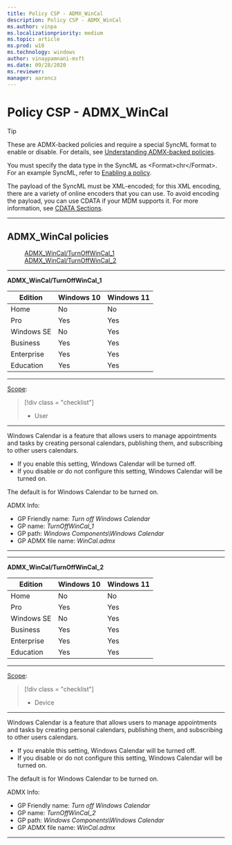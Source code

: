 ```yaml
---
title: Policy CSP - ADMX_WinCal
description: Policy CSP - ADMX_WinCal
ms.author: vinpa
ms.localizationpriority: medium
ms.topic: article
ms.prod: w10
ms.technology: windows
author: vinaypamnani-msft
ms.date: 09/28/2020
ms.reviewer:
manager: aaroncz
---
```


# Policy CSP - ADMX_WinCal
> [!TIP]
> These are ADMX-backed policies and require a special SyncML format to enable or disable. For details, see [Understanding ADMX-backed policies](../understand/understanding-admx-backed-policies.md).
>
> You must specify the data type in the SyncML as &lt;Format&gt;chr&lt;/Format&gt;. For an example SyncML, refer to [Enabling a policy](../understand/understanding-admx-backed-policies.md#enabling-a-policy).
>
> The payload of the SyncML must be XML-encoded; for this XML encoding, there are a variety of online encoders that you can use. To avoid encoding the payload, you can use CDATA if your MDM supports it. For more information, see [CDATA Sections](http://www.w3.org/TR/REC-xml/#sec-cdata-sect).

<hr/>

<!--Policies-->
## ADMX_WinCal policies

<dl>
  <dd>
    <a href="#admx-wincal-turnoffwincal-1">ADMX_WinCal/TurnOffWinCal_1</a>
  </dd>
  <dd>
    <a href="#admx-wincal-turnoffwincal-2">ADMX_WinCal/TurnOffWinCal_2</a>
  </dd>
</dl>


<hr/>

<!--Policy-->
<a href="" id="admx-wincal-turnoffwincal-1"></a>**ADMX_WinCal/TurnOffWinCal_1**

<!--SupportedSKUs-->

|Edition|Windows 10|Windows 11|
|--- |--- |--- |
|Home|No|No|
|Pro|Yes|Yes|
|Windows SE|No|Yes|
|Business|Yes|Yes|
|Enterprise|Yes|Yes|
|Education|Yes|Yes|

<!--/SupportedSKUs-->
<hr/>

<!--Scope-->
[Scope](./policy-configuration-service-provider.md#policy-scope):

> [!div class = "checklist"]
> * User

<hr/>

<!--/Scope-->
<!--Description-->
Windows Calendar is a feature that allows users to manage appointments and tasks by creating personal calendars, publishing them, and subscribing to other users calendars.

- If you enable this setting, Windows Calendar will be turned off.
- If you disable or do not configure this setting, Windows Calendar will be turned on.

The default is for Windows Calendar to be turned on.

<!--/Description-->

<!--ADMXBacked-->
ADMX Info:
-   GP Friendly name: *Turn off Windows Calendar*
-   GP name: *TurnOffWinCal_1*
-   GP path: *Windows Components\Windows Calendar*
-   GP ADMX file name: *WinCal.admx*

<!--/ADMXBacked-->
<!--/Policy-->
<hr/>

<hr/>

<!--Policy-->
<a href="" id="admx-wincal-turnoffwincal-2"></a>**ADMX_WinCal/TurnOffWinCal_2**

<!--SupportedSKUs-->

|Edition|Windows 10|Windows 11|
|--- |--- |--- |
|Home|No|No|
|Pro|Yes|Yes|
|Windows SE|No|Yes|
|Business|Yes|Yes|
|Enterprise|Yes|Yes|
|Education|Yes|Yes|

<!--/SupportedSKUs-->
<hr/>

<!--Scope-->
[Scope](./policy-configuration-service-provider.md#policy-scope):

> [!div class = "checklist"]
> * Device

<hr/>

<!--/Scope-->
<!--Description-->
Windows Calendar is a feature that allows users to manage appointments and tasks by creating personal calendars, publishing them, and subscribing to other users calendars.

- If you enable this setting, Windows Calendar will be turned off.
- If you disable or do not configure this setting, Windows Calendar will be turned on.

The default is for Windows Calendar to be turned on.

<!--/Description-->


<!--ADMXBacked-->
ADMX Info:
-   GP Friendly name: *Turn off Windows Calendar*
-   GP name: *TurnOffWinCal_2*
-   GP path: *Windows Components\Windows Calendar*
-   GP ADMX file name: *WinCal.admx*

<!--/ADMXBacked-->
<!--/Policy-->
<hr/>

<!--/Policies-->

